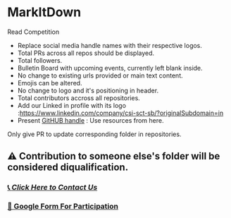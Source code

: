# MarkItDown
Read Competition 

- Replace social media handle names with their respective logos.
- Total PRs across all repos should be displayed.
- Total followers.
- Bulletin Board with upcoming events, currently left blank inside.
- No change to existing urls provided or main text content.
- Emojis can be altered.
- No change to logo and it's positioning in header.
- Total contributors accross all repositories.
- Add our Linked in profile with its logo :https://www.linkedin.com/company/csi-sct-sb/?originalSubdomain=in
- Present [GitHUB handle](https://github.com/CSI-SCT-SB/CSI-SCT-SB) : Use resources from here.


Only give PR to update corresponding folder in repositories.
## ⚠️ Contribution to someone else's folder will be considered diqualification.

### [📞 *Click Here to Contact Us*](https://chat.whatsapp.com/I3aYaHTC31G8C35zMzRod7)
### [📝 Google Form For Participation]()
